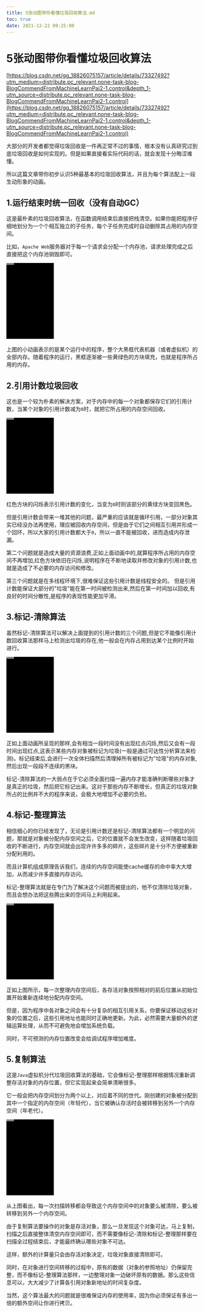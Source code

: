 ```yaml
---
title: 5张动图带你看懂垃圾回收算法.md
toc: true
date: 2021-12-22 09:25:00
---
```

# 5张动图带你看懂垃圾回收算法

[https://blog.csdn.net/gg_18826075157/article/details/73327492?utm_medium=distribute.pc_relevant.none-task-blog-BlogCommendFromMachineLearnPai2-1.control&depth_1-utm_source=distribute.pc_relevant.none-task-blog-BlogCommendFromMachineLearnPai2-1.control](https://blog.csdn.net/gg_18826075157/article/details/73327492?utm_medium=distribute.pc_relevant.none-task-blog-BlogCommendFromMachineLearnPai2-1.control&depth_1-utm_source=distribute.pc_relevant.none-task-blog-BlogCommendFromMachineLearnPai2-1.control)

大部分的开发者都觉得垃圾回收是一件再正常不过的事情，根本没有认真研究过到底垃圾回收是如何实现的。但是如果直接看实际代码的话，就会发现十分晦涩难懂。

所以这篇文章带你初步认识5种最基本的垃圾回收算法，并且为每个算法配上一段生动形象的动画。

## 1.运行结束时统一回收（没有自动GC）

这是最朴素的垃圾回收算法，在函数调用结束后直接把栈清空。如果你能把程序仔细地划分为一个个相互独立的子任务，每个子任务完成时自动删除其占用的内存空间。

比如，`Apache Web`服务器对于每一个请求会分配一个内存池，请求处理完成之后直接把这个内存池销毁即可。

![](5张动图带你看懂垃圾回收算法/4.gif)

上图的小动画表示的是某个运行中的程序，整个大黑框代表机器（或者虚拟机）的全部内存。随着程序的运行，黑框逐渐被一些黄绿色的方块填充，也就是程序所占用的内存。

## 2.引用计数垃圾回收

这也是一个较为朴素的解决方案，对于内存中的每一个对象都保存它们的引用计数，当某个对象的引用计数减为`0`时，就把它所占用的内存空间回收。

![](5张动图带你看懂垃圾回收算法/1.gif)

红色方块的闪烁表示引用计数的变化，当变为`0`时则该部分的黄绿方块变回黑色。

但是引用计数会带来一堆其他的问题，最严重的应该就是循环引用，一部分对象其实已经没办法再使用，理应被回收内存空间，但是由于它们之间相互引用并形成一个回环，所以大家的引用计数都大于`0`，所以一直不能被回收，进而造成内存泄漏。

第二个问题就是造成大量的资源浪费,正如上面动画中的,就算程序所占用的内存空间不再增加,红色方块依旧在闪烁,说明程序在不断地读取并修改对象的引用计数,也就是造成了不必要的内存访问和修改。

第三个问题就是在多线程环境下,很难保证这些引用计数是线程安全的。
 但是引用计数能保证大部分的"垃圾"能在第一时间被检测出来,然后在第一时间加以回收,有良好的时间分散性,是程序的表现性能更加平滑。

## 3.标记-清除算法

虽然标记-清除算法可以解决上面提到的引用计数的三个问题,但是它不能像引用计数回收算法那样马上检测出垃圾的存在,他一般会在内存占用到达某个比例时开始进行。

![](5张动图带你看懂垃圾回收算法/2.gif)

正如上面动画所呈现的那样,会有相当一段时间没有出现红点闪烁,然后又会有一段时间出现红点,这表示某些内存对象被标记为垃圾(一般是通过可达性分析算法来检测)。标记结束后,会进行一次全体扫描然后清理掉所有被标记为"垃圾"的内存对象,然后出现一段段不连续的黑块。

标记-清除算法的一大弱点在于它必须全面扫描一遍内存才能准确判断哪些对象才是真正的垃圾，然后把它标记出来。这对于那些内存不断增长，但真正的垃圾对象所占的比例并不大的程序来说，会极大地增加不必要的负担。

## 4.标记-整理算法

相信细心的你已经发现了，无论是引用计数还是标记-清除算法都有一个明显的问题，那就是对象被分配内存空间之后，它的位置就不会发生改变，这样随着垃圾回收的不断进行，内存空间就会出现许许多多的碎片，这些碎片是十分不方便被重新分配利用的。

而且计算机组成原理告诉我们，连续的内存空间能使cache缓存的命中率大大增加，从而减少许多直接内存访问。

标记-整理算法就是在专门为了解决这个问题而被提出的，他不仅清除垃圾对象，而且会想办法把这些腾出来的空间马上利用起来。

![](5张动图带你看懂垃圾回收算法/3.gif)

正如上图所示，每一次整理内存空间后，各存活对象按照相对的前后位置从初始位置开始重新连续地分配内存空间。

但是，因为程序中各对象之间会有十分复杂的相互引用关系，你要保证移动这些对象的位置之后，这些引用地址也能同时正确地更新。为此，必然需要大量额外的逻辑运算处理，从而不可避免地会增加系统负载。

同时，不可预测的内存位置改变会给调试程序增加难度。

## 5.复制算法

这是`Java`虚拟机分代垃圾回收算法的基础，它会像标记-整理那样根据情况重新调整存活对象的内存位置，但它实现起来会简单清晰很多。

它一般会把内存空间划分为两个以上，对应着不同的世代。刚创建的对象被分配到其中一个指定的内存空间（年轻代），当它被确认存活时会被转移到另外一个内存空间（年老代）。

![](5张动图带你看懂垃圾回收算法/4.gif)

从上图看出，每一次扫描转移都会导致这个内存空间中的对象要么被清除，要么被转移到另外一个内存空间。

由于复制算法要操作的对象是存活对象，那么一旦发现这个对象可达，马上复制，扫描之后直接整体清空内存空间即可，而不需要像标记-清除和标记-整理那样要在扫描全过程结束后，才能最终确认哪些对象不可达。

这样，额外的计算量只会由存活对象决定，垃圾对象直接清除即可。

同时，在对象进行空间转移的过程中，原有的数据（对象的参照地址）仍保留完整，而不像标记-整理算法那样，一边整理对象一边破坏原有的数据。那么这些信息可以，大大减少了计算各引用对象新地址的时间复杂度。

当然，这个算法最大的问题就是很难保证内存的使用率，因为你必须保证有多出一倍的额外空间让你进行拷贝。
